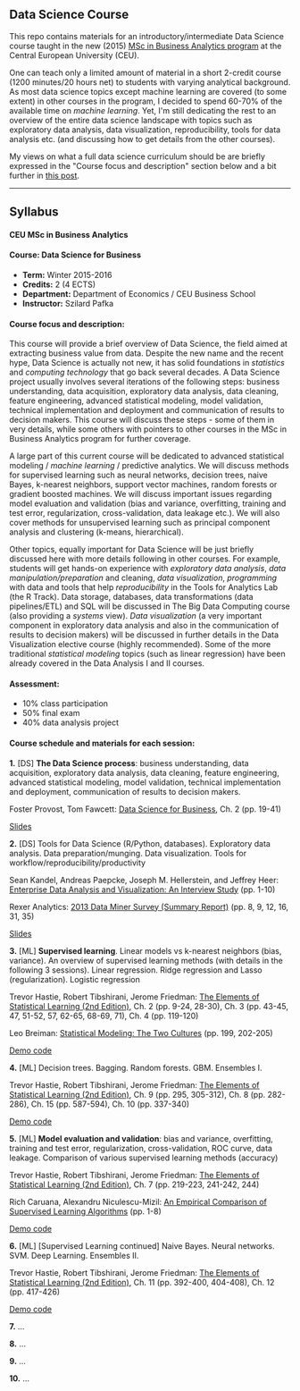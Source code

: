 
## Data Science Course

This repo contains materials for an introductory/intermediate 
Data Science course taught in the new (2015) 
[MSc in Business Analytics program](http://business.ceu.edu/msc-in-business-analytics) 
at the Central European University (CEU).

One can teach only a limited amount of material
in a short 2-credit course (1200 minutes/20 hours net) to
students with varying analytical background. As most data science topics except 
machine learning are covered (to some extent) in other courses in the program, 
I decided to spend 60-70% of the available time on *machine learning*. 
Yet, I'm still dedicating the 
rest to an overview of the entire data science landscape with topics such as exploratory data analysis, data visualization, reproducibility, tools for data analysis etc. 
(and discussing how to get details from the other courses).

My views on what a full data science curriculum 
should be are briefly expressed in the "Course focus and description" section below
and a bit further in [this post](https://github.com/szilard/datascience-course-historical).

-------------------------------------------------------------

## Syllabus

#### CEU MSc in Business Analytics 

#### Course: Data Science for Business

- **Term:** Winter 2015-2016
- **Credits:** 2 (4 ECTS) 
- **Department:** Department of Economics / CEU Business School
- **Instructor:** Szilard Pafka


#### Course focus and description:

This course will provide a brief overview of Data Science, the field aimed at extracting business value from data. Despite the new name and the recent hype, Data Science is actually not new, it has solid foundations in *statistics* and *computing technology* that go back several decades. A Data Science project usually involves several iterations of the following steps: business understanding, data acquisition, exploratory data analysis, data cleaning, feature engineering, advanced statistical modeling, model validation, technical implementation and deployment and communication of results to decision makers. This course will discuss these steps - some of them in very details, while some others with pointers to other courses in the MSc in Business Analytics program for further coverage.

A large part of this current course will be dedicated to advanced statistical modeling / *machine learning* / predictive analytics. We will discuss methods for supervised learning such as neural networks, decision trees, naive Bayes, k-nearest neighbors, support vector machines, random forests or gradient boosted machines. We will discuss important issues regarding model evaluation and validation (bias and variance, overfitting, training and test error, regularization, cross-validation, data leakage etc.). We will also cover methods for unsupervised learning such as principal component analysis and clustering (k-means, hierarchical).

Other topics, equally important for Data Science will be just briefly discussed here with more details following in other courses. For example, students will get hands-on experience with *exploratory data analysis*, *data manipulation/preparation* and cleaning, *data visualization*, *programming* with data and tools that help *reproducibility* in the Tools for Analytics Lab (the R Track). Data storage, databases, data transformations (data pipelines/ETL) and SQL will be discussed in The Big Data Computing course (also providing a *systems* view). *Data visualization* (a very important component in exploratory data analysis and also in the communication of results to decision makers) will be discussed in further details in the Data Visualization elective course (highly recommended). Some of the more traditional *statistical modeling* topics (such as linear regression) have been already covered in the Data Analysis I and II courses.


#### Assessment:

- 10% class participation
- 50% final exam
- 40% data analysis project


#### Course schedule and materials for each session:

**1.** [DS] **The Data Science process**: business understanding, data acquisition, exploratory data analysis, data cleaning, feature engineering, advanced statistical modeling, model validation, technical implementation and deployment, communication of results to decision makers.

Foster Provost, Tom Fawcett: [Data Science for Business](http://www.amazon.com/Data-Science-Business-data-analytic-thinking/dp/1449361323), Ch. 2 (pp. 19-41)

[Slides](https://docs.google.com/presentation/d/1aPymN2aJlqLigLin_IaEPAee0V17EPkfvvyPLq9X6dA/edit?usp=sharing)


**2.** [DS] Tools for Data Science (R/Python, databases). Exploratory data analysis. Data preparation/munging. Data visualization. Tools for workflow/reproducibility/productivity

Sean Kandel, Andreas Paepcke, Joseph M. Hellerstein, and Jeffrey Heer: 
[Enterprise Data Analysis and Visualization: An Interview Study](http://db.cs.berkeley.edu/papers/vast12-interview.pdf) (pp. 1-10)

Rexer Analytics: [2013 Data Miner Survey (Summary Report)](http://www.rexeranalytics.com/Data-Miner-Survey-Results-2013.html) (pp. 8, 9, 12, 16, 31, 35)

[Slides](https://docs.google.com/presentation/d/1rsoJRnLjKojbpc-nb9y-t-0410rBDLIb_2oTL4pSH7M/edit?usp=sharing)


**3.** [ML] **Supervised learning**. Linear models vs k-nearest neighbors (bias, variance). An overview of supervised learning methods (with details in the following 3 sessions). Linear regression. Ridge regression and Lasso (regularization). Logistic regression

Trevor Hastie, Robert Tibshirani, Jerome Friedman: [The Elements of Statistical Learning (2nd Edition)](http://statweb.stanford.edu/~tibs/ElemStatLearn/printings/ESLII_print10.pdf), Ch. 2 (pp. 9-24, 28-30), Ch. 3 (pp. 43-45, 47, 51-52, 57, 62-65, 68-69, 71), Ch. 4 (pp. 119-120)

Leo Breiman: [Statistical Modeling: The Two Cultures](http://projecteuclid.org/euclid.ss/1009213726) (pp. 199, 202-205)

[Demo code](machine_learning_code/1-intro+linear)


**4.** [ML] Decision trees. Bagging. Random forests. GBM. Ensembles I.

Trevor Hastie, Robert Tibshirani, Jerome Friedman: [The Elements of Statistical Learning (2nd Edition)](http://statweb.stanford.edu/~tibs/ElemStatLearn/printings/ESLII_print10.pdf), Ch. 9 (pp. 295, 305-312), Ch. 8 (pp. 282-286), Ch. 15 (pp. 587-594), Ch. 10 (pp. 337-340)

[Demo code](machine_learning_code/2-trees+ensembles/)


**5.** [ML] **Model evaluation and validation**: bias and variance, overfitting, training and test error, regularization, cross-validation, ROC curve, data leakage. Comparison of various supervised learning methods (accuracy)

Trevor Hastie, Robert Tibshirani, Jerome Friedman: [The Elements of Statistical Learning (2nd Edition)](http://statweb.stanford.edu/~tibs/ElemStatLearn/printings/ESLII_print10.pdf), Ch. 7 (pp. 219-223, 241-242, 244)

Rich Caruana, Alexandru Niculescu-Mizil: [An Empirical Comparison of Supervised Learning Algorithms](https://www.cs.cornell.edu/~caruana/ctp/ct.papers/caruana.icml06.pdf) (pp. 1-8)

[Demo code](machine_learning_code/3-model_eval)


**6.** [ML] [Supervised Learning continued] Naive Bayes. Neural networks. SVM. Deep Learning. Ensembles II.

Trevor Hastie, Robert Tibshirani, Jerome Friedman: [The Elements of Statistical Learning (2nd Edition)](http://statweb.stanford.edu/~tibs/ElemStatLearn/printings/ESLII_print10.pdf), Ch. 11 (pp. 392-400, 404-408), Ch. 12 (pp. 417-426)

[Demo code](machine_learning_code/4-nb+nn+svm)

**7.** ...

**8.** ...

**9.** ...

**10.** ...


